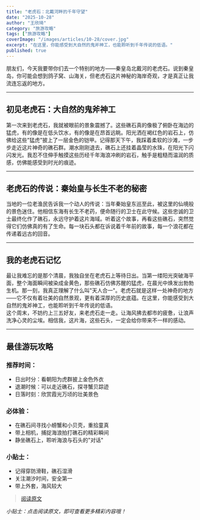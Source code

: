 ```yaml
---
title: "老虎石：北戴河畔的千年守望"
date: "2025-10-28"
author: "王欣琦"
category: "旅游攻略"
tags: ["旅游攻略"]
coverImage: "/images/articles/10-28/cover.jpg"
excerpt: "在这里，你能感受到大自然的鬼斧神工，也能聆听到千年传说的低语。"
published: true
---
```


朋友们，今天我要带你们去一个特别的地方——秦皇岛北戴河的老虎石。说到秦皇岛，你可能会想到鸽子窝、山海关，但老虎石这片神秘的海岸奇观，才是真正让我流连忘返的地方。  

---
## 初见老虎石：大自然的鬼斧神工

第一次来到老虎石，我就被眼前的景象震撼了。这些礁石真的像极了俯卧在海边的猛虎，有的像是在低头饮水，有的像是在昂首远眺。阳光洒在褐红色的岩石上，仿佛给这些"猛虎"披上了一层金色的铠甲。记得那天下午，我踩着柔软的沙滩，一步步走近这片神奇的礁石群。潮水刚刚退去，礁石上还挂着晶莹的水珠，在阳光下闪闪发光。我忍不住伸手触摸这些历经千年海浪冲刷的岩石，触手是粗糙而温润的质感，仿佛能感受到时光的痕迹。  

---
## 老虎石的传说：秦始皇与长生不老的秘密

当地的一位老渔民告诉我一个动人的传说：当年秦始皇东巡至此，被这里的仙境般的景色迷住。他相信东海有长生不老药，便命随行的卫士在此守候。这些忠诚的卫士最终化作了礁石，永远守护着这片海域。听着这个故事，再看这些礁石，突然觉得它们仿佛真的有了生命。每一块石头都在诉说着千年前的故事，每一个浪花都在传递着远古的回音。  

---
## 我的老虎石记忆

最让我难忘的是那个清晨，我独自坐在老虎石上等待日出。当第一缕阳光突破海平面，整个海面瞬间被染成金黄色，那些礁石仿佛苏醒的猛虎，在晨光中焕发出勃勃生机。那一刻，我真正理解了什么叫"天人合一"。老虎石就是这样一处神奇的地方——它不仅有着壮美的自然景观，更有着深厚的历史底蕴。在这里，你能感受到大自然的鬼斧神工，也能聆听到千年传说的低语。  
这个周末，不妨约上三五好友，来老虎石走一走。让海风拂去都市的疲惫，让浪声洗净心灵的尘埃。相信我，这片海，这些石头，一定会给你带来不一样的感动。  

---
## 最佳游玩攻略

### 推荐时间：
- 日出时分：看朝阳为虎群披上金色外衣
- 退潮时候：可以走近礁石，探寻蟹贝踪迹
- 日落时刻：欣赏霞光万顷的壮美景色

### 必体验：
- 在礁石间寻找小螃蟹和小贝壳，重拾童真
- 带上相机，捕捉海浪拍打礁石的精彩瞬间
- 静坐礁石上，聆听海浪与石头的"对话"

### 小贴士：
- 记得穿防滑鞋，礁石湿滑
- 关注潮汐时间，安全第一
- 带上外套，海风较大

> [阅读原文](https://mp.weixin.qq.com/s/Zl4Jx2I3I477cY5CuKW-TQ)

*小贴士：点击阅读原文，即可查看更多精彩内容哦！*